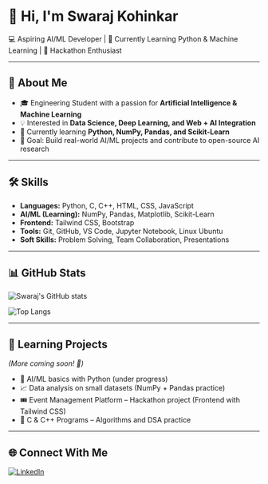 # 👋 Hi, I'm Swaraj Kohinkar  

💻 Aspiring AI/ML Developer | 🌱 Currently Learning Python & Machine Learning | 🚀 Hackathon Enthusiast  

---

## 🚀 About Me
- 🎓 Engineering Student with a passion for **Artificial Intelligence & Machine Learning**  
- 💡 Interested in **Data Science, Deep Learning, and Web + AI Integration**  
- 🌱 Currently learning **Python, NumPy, Pandas, and Scikit-Learn**  
- 🎯 Goal: Build real-world AI/ML projects and contribute to open-source AI research  

---

## 🛠️ Skills
- **Languages:** Python, C, C++, HTML, CSS, JavaScript  
- **AI/ML (Learning):** NumPy, Pandas, Matplotlib, Scikit-Learn  
- **Frontend:** Tailwind CSS, Bootstrap  
- **Tools:** Git, GitHub, VS Code, Jupyter Notebook, Linux Ubuntu  
- **Soft Skills:** Problem Solving, Team Collaboration, Presentations  

---

## 📊 GitHub Stats
![Swaraj's GitHub stats](https://github-readme-stats.vercel.app/api?username=SwarajKohinkar&show_icons=true&theme=radical)

![Top Langs](https://github-readme-stats.vercel.app/api/top-langs/?username=SwarajKohinkar&layout=compact&theme=radical)

---

## 📌 Learning Projects  
*(More coming soon! 🚀)*  
- 🤖 AI/ML basics with Python (under progress)  
- 📈 Data analysis on small datasets (NumPy + Pandas practice)  
- 🎟️ Event Management Platform – Hackathon project (Frontend with Tailwind CSS)  
- 🔢 C & C++ Programs – Algorithms and DSA practice  

---

## 🌐 Connect With Me  
[![LinkedIn](https://img.shields.io/badge/LinkedIn-blue?style=flat&logo=linkedin)](https://www.linkedin.com/in/swaraj-kohinkar-1598a8308)  

